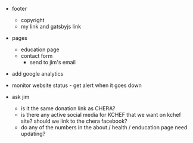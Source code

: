 -   footer

    -   copyright
    -   my link and gatsbyjs link

-   pages

    -   education page
    -   contact form
        -   send to jim's email

-   add google analytics
-   monitor website status - get alert when it goes down

-   ask jim
    -   is it the same donation link as CHERA?
    -   is there any active social media for KCHEF that we want on kchef site? should we link to the chera facebook?
    -   do any of the numbers in the about / health / enducation page need updating?

